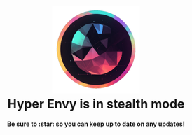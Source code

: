 
<h1 align="center">
  <a name="logo" href="https://github.com/HyperEnvy"><img src="https://raw.githubusercontent.com/HyperEnvy/.github/main/hyperenvy.png" alt="Hyper Envy" width="200"></a>
  <br>
Hyper Envy is in stealth mode
</h1>
<h4 align="center">Be sure to :star: so you can keep up to date on any updates!</h4>
<div align="center">